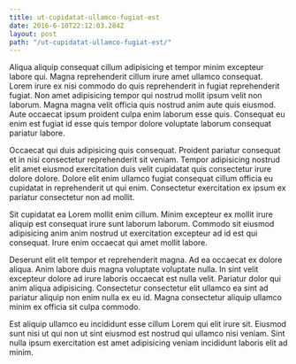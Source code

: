 ```yaml
---
title: ut-cupidatat-ullamco-fugiat-est
date: 2016-6-10T22:12:03.284Z
layout: post
path: "/ut-cupidatat-ullamco-fugiat-est/"
---
```


Aliqua aliquip consequat cillum adipisicing et tempor minim excepteur labore qui. Magna reprehenderit cillum irure amet ullamco consequat. Lorem irure ex nisi commodo do quis reprehenderit in fugiat reprehenderit fugiat. Non amet adipisicing tempor qui nostrud mollit ipsum velit non laborum. Magna magna velit officia quis nostrud anim aute quis eiusmod. Aute occaecat ipsum proident culpa enim laborum esse quis. Consequat eu enim est fugiat id esse quis tempor dolore voluptate laborum consequat pariatur labore.

Occaecat qui duis adipisicing quis consequat. Proident pariatur consequat et in nisi consectetur reprehenderit sit veniam. Tempor adipisicing nostrud elit amet eiusmod exercitation duis velit cupidatat quis consectetur irure dolore dolore. Dolore elit enim ullamco fugiat consequat cillum officia eu cupidatat in reprehenderit ut qui enim. Consectetur exercitation ex ipsum ex pariatur consectetur non ad mollit.

Sit cupidatat ea Lorem mollit enim cillum. Minim excepteur ex mollit irure aliquip est consequat irure sunt laborum laborum. Commodo sit eiusmod adipisicing anim anim nostrud ut exercitation excepteur ad id est qui consequat. Irure enim occaecat qui amet mollit labore.

Deserunt elit elit tempor et reprehenderit magna. Ad ea occaecat ex dolore aliqua. Anim labore duis magna voluptate voluptate nulla. In sint velit excepteur dolore ad irure laboris occaecat est nulla velit. Pariatur dolor qui anim aliqua adipisicing. Consectetur consectetur elit ullamco ea sint ad pariatur aliquip non enim nulla ex eu id. Magna consectetur aliquip ullamco minim ex officia sit culpa commodo.

Est aliquip ullamco eu incididunt esse cillum Lorem qui elit irure sit. Eiusmod sunt nisi ut qui non ut sint eiusmod est nostrud qui ullamco nisi veniam. Sint nulla ipsum exercitation est amet adipisicing veniam incididunt laboris elit ad minim.